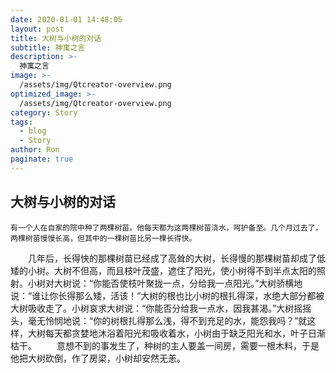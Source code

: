 ```yaml
---
date: 2020-01-01 14:48:05
layout: post
title: 大树与小树的对话
subtitle: 神寓之言
description: >-
  神寓之言
image: >-
  /assets/img/Qtcreator-overview.png
optimized_image: >-
  /assets/img/Qtcreator-overview.png
category: Story
tags:
  - blog
  - Story
author: Ron
paginate: true
---
```

 ## 大树与小树的对话

    有一个人在自家的院中种了两棵树苗。他每天都为这两棵树苗浇水，呵护备至。几个月过去了，两棵树苗慢慢长高，但其中的一棵树苗比另一棵长得快。
　　几年后，长得快的那棵树苗已经成了高耸的大树，长得慢的那棵树苗却成了低矮的小树。大树不但高，而且枝叶茂盛，遮住了阳光，使小树得不到半点太阳的照射。小树对大树说：“你能否使枝叶聚拢一点，分给我一点阳光。”大树骄横地说：“谁让你长得那么矮，活该！”大树的根也比小树的根扎得深，水绝大部分都被大树吸收走了。小树哀求大树说：“你能否分给我一点水，因我甚渴。”大树摇摇头，毫无怜悯地说：“你的树根扎得那么浅，得不到充足的水，能怨我吗？”就这样，大树每天都贪婪地沐浴着阳光和吸收着水，小树由于缺乏阳光和水，叶子日渐枯干。
　　意想不到的事发生了，种树的主人要盖一间房，需要一根木料，于是他把大树砍倒，作了房梁，小树却安然无恙。


